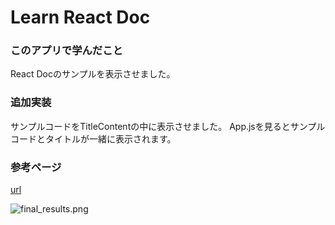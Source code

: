 # Learn React Doc

### このアプリで学んだこと

React Docのサンプルを表示させました。


### 追加実装

サンプルコードをTitleContentの中に表示させました。
App.jsを見るとサンプルコードとタイトルが一緒に表示されます。

### 参考ページ

[url](https://reactjs.org/)

![final_results.png](https://github.com/4geru/react-study/blob/master/03-react-docs/assets/final_results.png)
